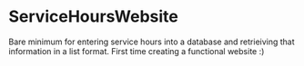# ServiceHoursWebsite
Bare minimum for entering service hours into a database and retrieiving that information in a list format.
First time creating a functional website :)
